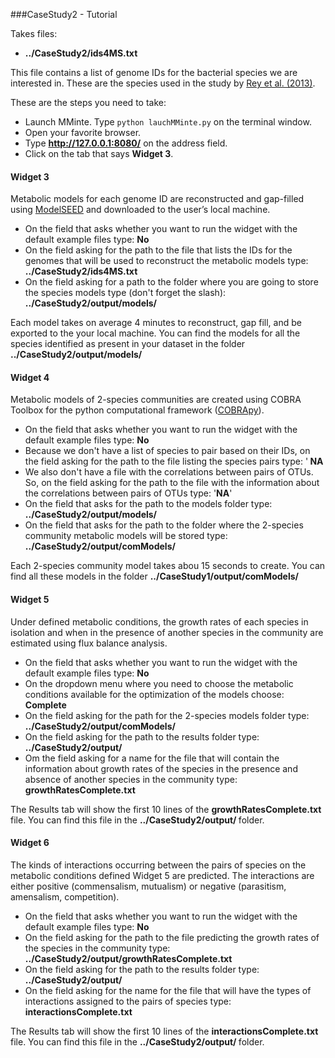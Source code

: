###CaseStudy2 - Tutorial


Takes files:

* <b> ../CaseStudy2/ids4MS.txt</b>

This file contains a list of genome IDs for the bacterial species we are interested in. These are the species used in the study by [Rey et al. (2013)](http://www.pnas.org/content/110/33/13582.abstract).



These are the steps you need to take:

* Launch MMinte. Type ``` python lauchMMinte.py ``` on the terminal window.
* Open your favorite browser.
* Type <b>http://127.0.0.1:8080/</b> on the address field.
* Click on the tab that says <b>Widget 3</b>.

#### Widget 3
Metabolic models for each genome ID are reconstructed and gap-filled using [ModelSEED](http://modelseed.org/) and downloaded to the user’s local machine.

* On the field that asks whether you want to run the widget with the default example files type: <b>No</b>
* On the field asking for the path to the file that lists the IDs for the genomes that will be used to reconstruct the metabolic models type: <b> ../CaseStudy2/ids4MS.txt </b>
* On the field asking for a path to the folder where you are going to store the species models type (don't forget the slash): <b> ../CaseStudy2/output/models/ </b>

Each model takes on average 4 minutes to reconstruct, gap fill, and be exported to the your local machine. You can find the models for all the species identified as present in your dataset in the folder <b>../CaseStudy2/output/models/</b>


#### Widget 4
Metabolic models of 2-species communities are created using COBRA Toolbox for the python computational framework ([COBRApy](https://opencobra.github.io/)).

* On the field that asks whether you want to run the widget with the default example files type: <b>No</b> 
* Because we don't have a list of species to pair based on their IDs, on the field asking for the path to the file listing the species pairs type: '<b> NA </b>
* We also don't have a file with the correlations between pairs of OTUs. So, on the field asking for the path to the file with the information about the correlations between pairs of OTUs type: '<b>NA</b>'
* On the field that asks for the path to the models folder type: <b> ../CaseStudy2/output/models/ </b>
* On the field that asks for the path to the folder where the 2-species community metabolic models will be stored type: <b> ../CaseStudy2/output/comModels/</b>

Each 2-species community model takes abou 15 seconds to create. You can find all these models in the folder <b>../CaseStudy1/output/comModels/</b>



#### Widget 5
Under defined metabolic conditions, the growth rates of each species in isolation and when in the presence of another species in the community are estimated using flux balance analysis.

* On the field that asks whether you want to run the widget with the default example files type: <b>No</b>
* On the dropdown menu where you need to choose the metabolic conditions available for the optimization of the models choose: <b> Complete </b>
* On the field asking for the path for the 2-species models folder type: <b> ../CaseStudy2/output/comModels/ </b>
* On the field asking for the path to the results folder type: <b> ../CaseStudy2/output/ </b>
* Om the field asking for a name for the file that will contain the information about growth rates of the species in the presence and absence of another species in the community type: <b> growthRatesComplete.txt </b>

The Results tab will show the first 10 lines of the <b> growthRatesComplete.txt </b> file. You can find this file in the <b> ../CaseStudy2/output/ </b> folder.



#### Widget 6
The kinds of interactions occurring between the pairs of species on the metabolic conditions defined Widget 5 are predicted. The interactions are either positive (commensalism, mutualism) or negative (parasitism, amensalism, competition).

* On the field that asks whether you want to run the widget with the default example files type: <b>No</b>
* On the field asking for the path to the file predicting the growth rates of the species in the community type: <b> ../CaseStudy2/output/growthRatesComplete.txt </b>
* On the field asking for the path to the results folder type: <b> ../CaseStudy2/output/ </b>
* On the field asking for the name for the file that will have the types of interactions assigned to the pairs of species type: <b> interactionsComplete.txt </b>

The Results tab will show the first 10 lines of the <b> interactionsComplete.txt </b> file. You can find this file in the <b> ../CaseStudy2/output/ </b> folder.

